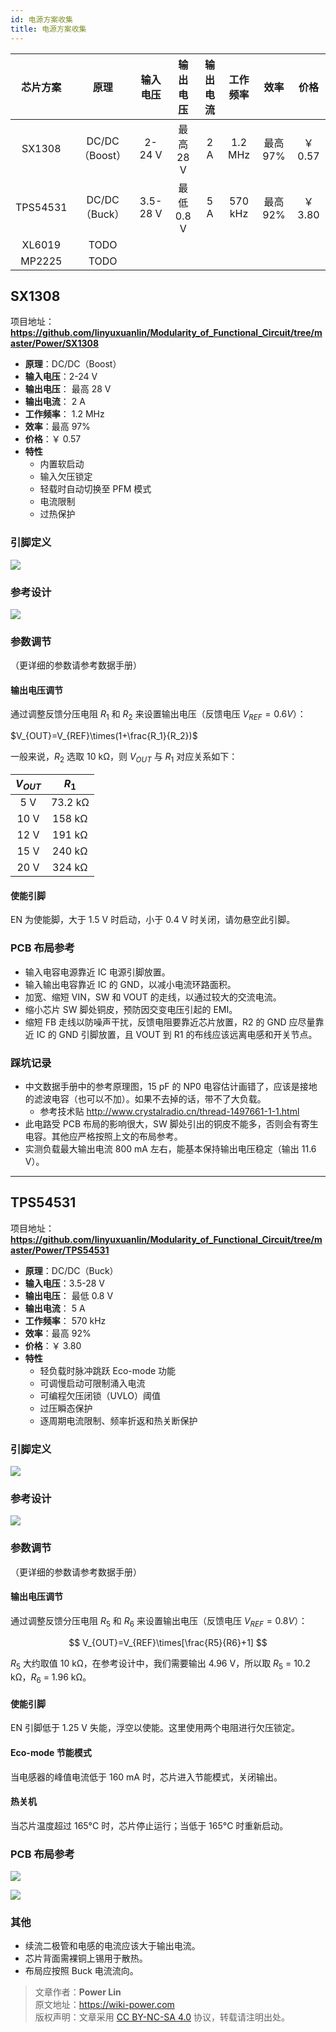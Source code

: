 ```yaml
---
id: 电源方案收集
title: 电源方案收集
---
```


| 芯片方案 |      原理      | 输入电压 |  输出电压  | 输出电流 | 工作频率 |   效率   |  价格   |
| :------: | :------------: | :------: | :--------: | :------: | :------: | :------: | :-----: |
|  SX1308  | DC/DC（Boost） |  2-24 V  | 最高 28 V  |   2 A    | 1.2 MHz  | 最高 97% | ￥ 0.57 |
| TPS54531 | DC/DC（Buck）  | 3.5-28 V | 最低 0.8 V |   5 A    | 570 kHz  | 最高 92% | ￥ 3.80 |
|  XL6019  |      TODO      |
|  MP2225  |      TODO      |

## SX1308

项目地址：**<https://github.com/linyuxuanlin/Modularity_of_Functional_Circuit/tree/master/Power/SX1308>**

- **原理**：DC/DC（Boost）
- **输入电压**：2-24 V
- **输出电压**： 最高 28 V
- **输出电流**： 2 A
- **工作频率**： 1.2 MHz
- **效率**：最高 97%
- **价格**：￥ 0.57
- **特性**
  - 内置软启动
  - 输入欠压锁定
  - 轻载时自动切换至 PFM 模式
  - 电流限制
  - 过热保护

### 引脚定义

![](https://wiki-media-1253965369.cos.ap-guangzhou.myqcloud.com/img/20210713154103.png)

### 参考设计

![](https://wiki-media-1253965369.cos.ap-guangzhou.myqcloud.com/img/20210715141625.png)

### 参数调节

（更详细的参数请参考数据手册）

#### 输出电压调节

通过调整反馈分压电阻 $R_1$ 和 $R_2$ 来设置输出电压（反馈电压 $V_{REF}=0.6 V$）：

$V_{OUT}=V_{REF}\times(1+\frac{R_1}{R_2})$

一般来说，$R_2$ 选取 10 kΩ，则 $V_{OUT}$ 与 $R_1$ 对应关系如下：

| $V_{OUT}$ |  $R_1$  |
| :-------: | :-----: |
|    5 V    | 73.2 kΩ |
|   10 V    | 158 kΩ  |
|   12 V    | 191 kΩ  |
|   15 V    | 240 kΩ  |
|   20 V    | 324 kΩ  |

#### 使能引脚

EN 为使能脚，大于 1.5 V 时启动，小于 0.4 V 时关闭，请勿悬空此引脚。

### PCB 布局参考

- 输入电容电源靠近 IC 电源引脚放置。
- 输入输出电容靠近 IC 的 GND，以减小电流环路面积。
- 加宽、缩短 VIN，SW 和 VOUT 的走线，以通过较大的交流电流。
- 缩小芯片 SW 脚处铜皮，预防因交变电压引起的 EMI。
- 缩短 FB 走线以防噪声干扰，反馈电阻要靠近芯片放置，R2 的 GND 应尽量靠近 IC 的 GND 引脚放置，且 VOUT 到 R1 的布线应该远离电感和开关节点。

### 踩坑记录

- 中文数据手册中的参考原理图，15 pF 的 NP0 电容估计画错了，应该是接地的滤波电容（也可以不加）。如果不去掉的话，带不了大负载。
  - 参考技术贴 <http://www.crystalradio.cn/thread-1497661-1-1.html>
- 此电路受 PCB 布局的影响很大，SW 脚处引出的铜皮不能多，否则会有寄生电容。其他应严格按照上文的布局参考。
- 实测负载最大输出电流 800 mA 左右，能基本保持输出电压稳定（输出 11.6 V）。

---

## TPS54531

项目地址：**<https://github.com/linyuxuanlin/Modularity_of_Functional_Circuit/tree/master/Power/TPS54531>**

- **原理**：DC/DC（Buck）
- **输入电压**：3.5-28 V
- **输出电压**： 最低 0.8 V
- **输出电流**： 5 A
- **工作频率**： 570 kHz
- **效率**：最高 92%
- **价格**：￥ 3.80
- **特性**
  - 轻负载时脉冲跳跃 Eco-mode 功能
  - 可调慢启动可限制涌入电流
  - 可编程欠压闭锁（UVLO）阈值
  - 过压瞬态保护
  - 逐周期电流限制、频率折返和热关断保护

### 引脚定义

![](https://wiki-media-1253965369.cos.ap-guangzhou.myqcloud.com/img/20210713153815.png)

### 参考设计

![](https://wiki-media-1253965369.cos.ap-guangzhou.myqcloud.com/img/20210713173605.png)

### 参数调节

（更详细的参数请参考数据手册）

#### 输出电压调节

通过调整反馈分压电阻 $R_5$ 和 $R_6$ 来设置输出电压（反馈电压 $V_{REF}=0.8 V$）：

$$
V_{OUT}=V_{REF}\times[\frac{R5}{R6}+1]
$$

$R_5$ 大约取值 10 kΩ，在参考设计中，我们需要输出 4.96 V，所以取 $R_5$ = 10.2 kΩ，$R_6$ = 1.96 kΩ。

#### 使能引脚

EN 引脚低于 1.25 V 失能，浮空以使能。这里使用两个电阻进行欠压锁定。

#### Eco-mode 节能模式

当电感器的峰值电流低于 160 mA 时，芯片进入节能模式，关闭输出。

#### 热关机

当芯片温度超过 165°C 时，芯片停止运行；当低于 165°C 时重新启动。

### PCB 布局参考

![](https://wiki-media-1253965369.cos.ap-guangzhou.myqcloud.com/img/20210713161521.png)

![](https://wiki-media-1253965369.cos.ap-guangzhou.myqcloud.com/img/20210713162833.png)

### 其他

- 续流二极管和电感的电流应该大于输出电流。
- 芯片背面需裸铜上锡用于散热。
- 布局应按照 Buck 电流流向。

> 文章作者：**Power Lin**  
> 原文地址：<https://wiki-power.com>  
> 版权声明：文章采用 [CC BY-NC-SA 4.0](https://creativecommons.org/licenses/by/4.0/deed.zh) 协议，转载请注明出处。
